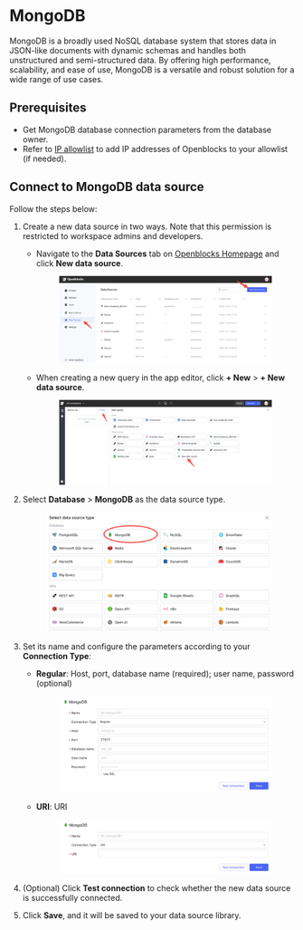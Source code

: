 # MongoDB

MongoDB is a broadly used NoSQL database system that stores data in JSON-like documents with dynamic schemas and handles both unstructured and semi-structured data. By offering high performance, scalability, and ease of use, MongoDB is a versatile and robust solution for a wide range of use cases.

## Prerequisites

* Get MongoDB database connection parameters from the database owner.
* Refer to [IP allowlist](../configure-ip-allowlists.md) to add IP addresses of Openblocks to your allowlist (if needed).

## Connect to MongoDB data source

Follow the steps below:

1. Create a new data source in two ways. Note that this permission is restricted to workspace admins and developers.
   *   Navigate to the **Data Sources** tab on [Openblocks Homepage](https://openblocks.dev) and click **New data source**.&#x20;

       <figure><img src="../../.gitbook/assets/db-1.PNG" alt=""><figcaption></figcaption></figure>
   *   When creating a new query in the app editor, click **+ New** > **+ New data source**.&#x20;

       <figure><img src="../../.gitbook/assets/db-2.PNG" alt=""><figcaption></figcaption></figure>
2.  Select **Database** > **MongoDB** as the data source type.&#x20;

    <figure><img src="../../.gitbook/assets/mongodb-1.PNG" alt=""><figcaption></figcaption></figure>
3. Set its name and configure the parameters according to your **Connection Type**:
   *   **Regular**: Host, port, database name (required); user name, password (optional)&#x20;

       <figure><img src="../../.gitbook/assets/mongodb-2.PNG" alt=""><figcaption></figcaption></figure>
   *   **URI**: URI&#x20;

       <figure><img src="../../.gitbook/assets/mongodb-3.PNG" alt=""><figcaption></figcaption></figure>
4. (Optional) Click **Test connection** to check whether the new data source is successfully connected.
5. Click **Save**, and it will be saved to your data source library.
